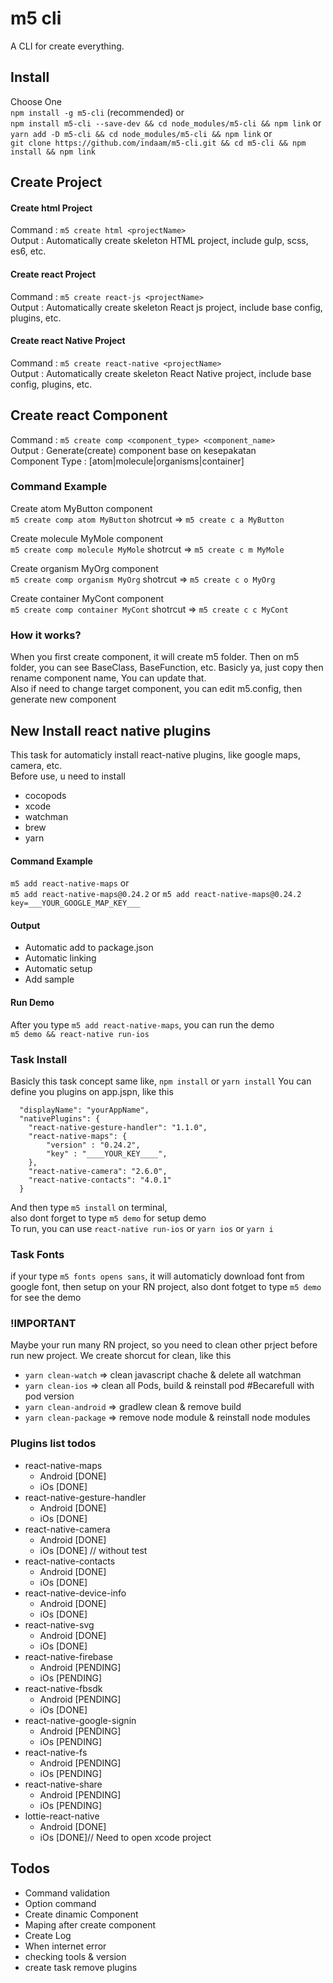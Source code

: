 # m5 cli
A CLI for create everything.

## Install
Choose One  
`npm install -g m5-cli` (recommended) or  
`npm install m5-cli --save-dev && cd node_modules/m5-cli && npm link` or  
`yarn add -D m5-cli && cd node_modules/m5-cli && npm link` or  
`git clone https://github.com/indaam/m5-cli.git && cd m5-cli && npm install && npm link`  

## Create Project
#### Create html Project
Command : `m5 create html <projectName>`  
Output : Automatically create skeleton HTML project, include gulp, scss, es6, etc.

#### Create react Project
Command : `m5 create react-js <projectName>`  
Output : Automatically create skeleton React js project, include base config, plugins, etc.

#### Create react Native Project
Command : `m5 create react-native <projectName>`  
Output : Automatically create skeleton React Native project, include base config, plugins, etc.


## Create react Component
Command : `m5 create comp <component_type> <component_name>`  
Output : Generate(create) component base on kesepakatan  
Component Type : [atom|molecule|organisms|container]

### Command Example
Create atom MyButton component  
`m5 create comp atom MyButton` shotrcut => `m5 create c a MyButton`

Create molecule MyMole component  
`m5 create comp molecule MyMole` shotrcut => `m5 create c m MyMole`

Create organism MyOrg component  
`m5 create comp organism MyOrg` shotrcut => `m5 create c o MyOrg`

Create container MyCont component  
`m5 create comp container MyCont` shotrcut => `m5 create c c MyCont`

### How it works?
When you first create component, it will create m5 folder. Then on m5 folder, you can see BaseClass, BaseFunction, etc. Basicly ya, just copy then rename component name, You can update that.  
Also if need to change target component, you can edit m5.config, then generate new component

## New Install react native plugins  
This task for automaticly install react-native plugins, like google maps, camera, etc.  
Before use, u need to install
* cocopods  
* xcode  
* watchman  
* brew  
* yarn  

#### Command Example
`m5 add react-native-maps` or  
`m5 add react-native-maps@0.24.2` or 
`m5 add react-native-maps@0.24.2 key=___YOUR_GOOGLE_MAP_KEY___`

#### Output
* Automatic add to package.json
* Automatic linking
* Automatic setup
* Add sample

#### Run Demo  
After you type `m5 add react-native-maps`, you can run the demo  
`m5 demo && react-native run-ios`

### Task Install
Basicly this task concept same like, `npm install` or `yarn install`
You can define you plugins on app.jspn, like this  
```
  "displayName": "yourAppName",
  "nativePlugins": {
    "react-native-gesture-handler": "1.1.0",
    "react-native-maps": {
        "version" : "0.24.2",
        "key" : "____YOUR_KEY____",
    },
    "react-native-camera": "2.6.0",
    "react-native-contacts": "4.0.1"
  }
```  
And then type `m5 install` on terminal,  
also dont forget to type `m5 demo` for setup demo  
To run, you can use `react-native run-ios` or `yarn ios` or `yarn i`

### Task Fonts
if your type `m5 fonts opens sans`, it will automaticly download font from google font, then setup on your RN project, also dont fotget to type `m5 demo` for see the demo


### !IMPORTANT
Maybe your run many RN project, so you need to clean other prject before run new project.
We create shorcut for clean, like this
+ `yarn clean-watch` => clean javascript chache & delete all watchman
+ `yarn clean-ios` => clean all Pods, build & reinstall pod #Becarefull with pod version
+ `yarn clean-android` => gradlew clean & remove build
+ `yarn clean-package` => remove node module & reinstall node modules

### Plugins list todos
+ react-native-maps
    - Android [DONE]
    - iOs [DONE]
+ react-native-gesture-handler
    - Android [DONE]
    - iOs [DONE]
+ react-native-camera
    - Android [DONE]
    - iOs [DONE] // without test
+ react-native-contacts
    - Android [DONE]
    - iOs [DONE]
+ react-native-device-info
    - Android [DONE]
    - iOs [DONE]
+ react-native-svg
    - Android [DONE]
    - iOs [DONE]
+ react-native-firebase
    - Android [PENDING]
    - iOs [PENDING]
+ react-native-fbsdk
    - Android [PENDING] 
    - iOs [DONE]
+ react-native-google-signin
    - Android [PENDING]
    - iOs [PENDING]
+ react-native-fs
    - Android [PENDING]
    - iOs [PENDING]
+ react-native-share
    - Android [PENDING]
    - iOs [PENDING]
+ lottie-react-native
    - Android [DONE]
    - iOs [DONE]// Need to open xcode project

## Todos

* Command validation
* Option command
* Create dinamic Component
* Maping after create component
* Create Log
* When internet error
* checking tools & version
* create task remove plugins
